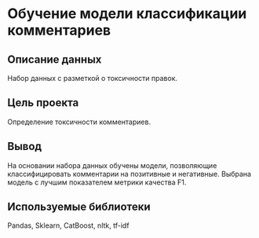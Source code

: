# Обучение модели классификации комментариев
## Описание данных
Набор данных с разметкой о токсичности правок.
## Цель проекта
Определение токсичности комментариев.
## Вывод
На основании набора данных обучены модели, позволяющие классифицировать комментарии на позитивные и негативные. Выбрана модель с лучшим показателем метрики качества F1.
## Используемые библиотеки
Pandas, Sklearn, CatBoost, nltk, tf-idf
